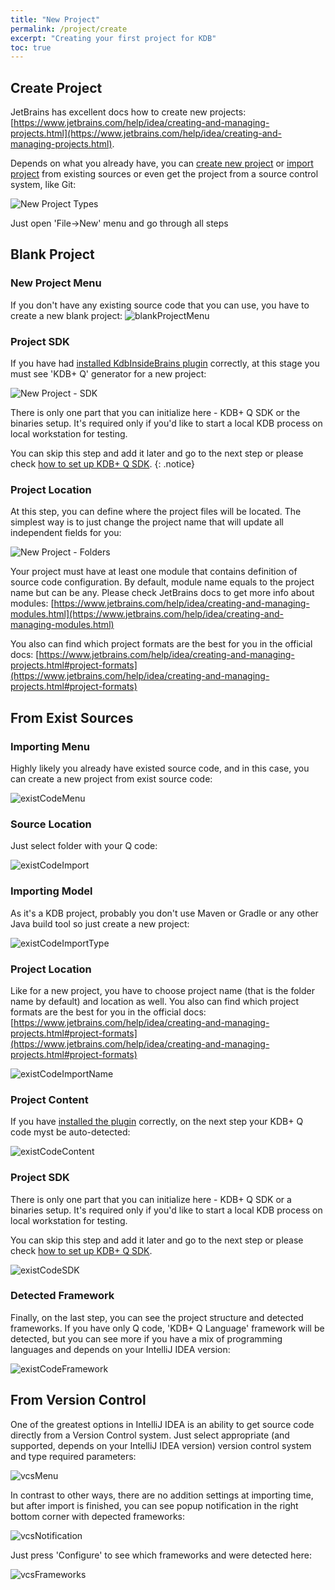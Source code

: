```yaml
---
title: "New Project"
permalink: /project/create
excerpt: "Creating your first project for KDB"
toc: true
---
```


## Create Project

JetBrains has excellent docs how to create new
projects: [https://www.jetbrains.com/help/idea/creating-and-managing-projects.html](https://www.jetbrains.com/help/idea/creating-and-managing-projects.html).

Depends on what you already have, you
can [create new project](https://www.jetbrains.com/help/idea/new-project-wizard.html) or
[import project](https://www.jetbrains.com/help/idea/new-project-wizard.html) from existing sources or even get the project
from a source control system, like Git:

![New Project Types](/assets/images/project/create/newProjectTypes.png)

Just open 'File->New' menu and go through all steps

## Blank Project

### New Project Menu

If you don't have any existing source code that you can use, you have to create a new blank project:
![blankProjectMenu](/assets/images/project/create/blankProjectMenu.png)

### Project SDK

If you have had [installed KdbInsideBrains plugin](/project/start#plugin-installation) correctly, at this stage
you must see 'KDB+ Q' generator for a new project:

![New Project - SDK](/assets/images/project/create/newProjectStep1.png)

There is only one part that you can initialize here - KDB+ Q SDK or the binaries setup. It's required only if you'd like to
start a local KDB process on local workstation for testing.

You can skip this step and add it later and go to the next step or please
check [how to set up KDB+ Q SDK](/project/sdk).
{: .notice}

### Project Location

At this step, you can define where the project files will be located. The simplest way is to just change the project name
that will update all independent fields for you:

![New Project - Folders](/assets/images/project/create/newProjectStep2.png)

Your project must have at least one module that contains definition of source code configuration. By default, module
name equals to the project name but can be any. Please check JetBrains docs to get more info about
modules: [https://www.jetbrains.com/help/idea/creating-and-managing-modules.html](https://www.jetbrains.com/help/idea/creating-and-managing-modules.html)

You also can find which project formats are the best for you in the official
docs: [https://www.jetbrains.com/help/idea/creating-and-managing-projects.html#project-formats](https://www.jetbrains.com/help/idea/creating-and-managing-projects.html#project-formats)

## From Exist Sources

### Importing Menu

Highly likely you already have existed source code, and in this case, you can create a new project from exist source code:

![existCodeMenu](/assets/images/project/create/existCodeMenu.png)

### Source Location

Just select folder with your Q code:

![existCodeImport](/assets/images/project/create/existCodeImport.png)

### Importing Model

As it's a KDB project, probably you don't use Maven or Gradle or any other Java build tool so just create a new project:

![existCodeImportType](/assets/images/project/create/existCodeImportType.png)

### Project Location

Like for a new project, you have to choose project name (that is the folder name by default) and location as well. You
also can find which project formats are the best for you in the official
docs: [https://www.jetbrains.com/help/idea/creating-and-managing-projects.html#project-formats](https://www.jetbrains.com/help/idea/creating-and-managing-projects.html#project-formats)

![existCodeImportName](/assets/images/project/create/existCodeImportName.png)

### Project Content

If you have [installed the plugin](/project/start#plugin-installation) correctly, on the next step your KDB+ Q
code myst be auto-detected:

![existCodeContent](/assets/images/project/create/existCodeContent.png)

### Project SDK

There is only one part that you can initialize here - KDB+ Q SDK or a binaries setup. It's required only if you'd like to
start a local KDB process on local workstation for testing.

You can skip this step and add it later and go to the next step or please
check [how to set up KDB+ Q SDK](/project/sdk).

![existCodeSDK](/assets/images/project/create/existCodeSDK.png)

### Detected Framework

Finally, on the last step, you can see the project structure and detected frameworks. If you have only Q code, 'KDB+ Q
Language' framework will be detected, but you can see more if you have a mix of programming languages and depends on your
IntelliJ IDEA version:

![existCodeFramework](/assets/images/project/create/existCodeFramework.png)

## From Version Control

One of the greatest options in IntelliJ IDEA is an ability to get source code directly from a Version Control system.
Just select appropriate (and supported, depends on your IntelliJ IDEA version) version control system and type required
parameters:

![vcsMenu](/assets/images/project/create/vcsMenu.png)

In contrast to other ways, there are no addition settings at importing time, but after import is finished, you can see
popup notification in the right bottom corner with depected frameworks:

![vcsNotification](/assets/images/project/create/vcsNotification.png)

Just press 'Configure' to see which frameworks and were detected here:

![vcsFrameworks](/assets/images/project/create/vcsFrameworks.png)